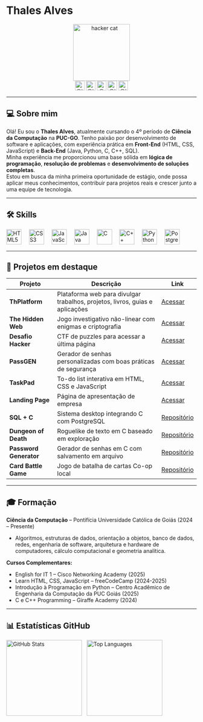 # Thales Alves
<div align="center">
  <img height="150" src="https://media.tenor.com/PLIr_VkF6ywAAAAM/ghostedvpn-hacker-cat.gif" alt="hacker cat">
</div>

<div align="center">
    <img src="https://img.shields.io/badge/LinkedIn-0077B5?style=for-the-badge&logo=linkedin&logoColor=white" height="25" title="@thales-alves-araujo"/>
    <img src="https://img.shields.io/badge/Instagram-E4405F?style=for-the-badge&logo=instagram&logoColor=white" height="25" title="@th_thales05"/>
    <img src="https://img.shields.io/badge/Twitter-1DA1F2?style=for-the-badge&logo=twitter&logoColor=white" height="25" title="@Th_GGBR"/>
    <img src="https://img.shields.io/badge/YouTube-FF0000?style=for-the-badge&logo=youtube&logoColor=white" height="25" title="@th_thalesBR"/>
    <img src="https://img.shields.io/badge/Discord-7289DA?style=for-the-badge&logo=discord&logoColor=white" height="25" title="@th_gg"/>
</div>

---

## 💻 Sobre mim

Olá! Eu sou o **Thales Alves**, atualmente cursando o 4º período de **Ciência da Computação** na **PUC-GO**. Tenho paixão por desenvolvimento de software e aplicações, com experiência prática em **Front-End** (HTML, CSS, JavaScript) e **Back-End** (Java, Python, C, C++, SQL).  
Minha experiência me proporcionou uma base sólida em **lógica de programação**, **resolução de problemas** e **desenvolvimento de soluções completas**.  
Estou em busca da minha primeira oportunidade de estágio, onde possa aplicar meus conhecimentos, contribuir para projetos reais e crescer junto a uma equipe de tecnologia.

---

## 🛠️ Skills

<div align="left">
  <img src="https://cdn.jsdelivr.net/gh/devicons/devicon/icons/html5/html5-original.svg" height="40" alt="HTML5" title="HTML5" />
  <img width="12"/>
  <img src="https://cdn.jsdelivr.net/gh/devicons/devicon/icons/css3/css3-original.svg" height="40" alt="CSS3" title="CSS3" />
  <img width="12"/>
  <img src="https://cdn.jsdelivr.net/gh/devicons/devicon/icons/javascript/javascript-original.svg" height="40" alt="JavaScript" title="JavaScript" />
  <img width="12"/>
  <img src="https://cdn.jsdelivr.net/gh/devicons/devicon/icons/java/java-original.svg" height="40" alt="Java" title="Java" />
  <img width="12"/>
  <img src="https://upload.wikimedia.org/wikipedia/commons/1/18/C_Programming_Language.svg" height="40" alt="C" title="C" />
  <img width="12"/>
  <img src="https://cdn.jsdelivr.net/gh/devicons/devicon/icons/cplusplus/cplusplus-original.svg" height="40" alt="C++" title="C++" />
  <img width="12"/>
  <img src="https://cdn.jsdelivr.net/gh/devicons/devicon/icons/python/python-original.svg" height="40" alt="Python" title="Python" />
  <img width="12"/>
  <img src="https://cdn.jsdelivr.net/gh/devicons/devicon/icons/postgresql/postgresql-original.svg" height="40" alt="PostgreSQL" title="PostgreSQL" />
</div>

---

## 🚀 Projetos em destaque

| Projeto | Descrição | Link |
|---------|-----------|------|
| **ThPlatform** | Plataforma web para divulgar trabalhos, projetos, livros, guias e aplicações | [Acessar](https://th-platform.netlify.app) |
| **The Hidden Web** | Jogo investigativo não-linear com enigmas e criptografia | [Acessar](https://the-hidden-web.netlify.app) |
| **Desafio Hacker** | CTF de puzzles para acessar a última página | [Acessar](https://desafio-hacker.netlify.app) |
| **PassGEN** | Gerador de senhas personalizadas com boas práticas de segurança | [Acessar](https://pass-gen-online.netlify.app) |
| **TaskPad** | To-do list interativa em HTML, CSS e JavaScript | [Acessar](https://task-pad-project.netlify.app) |
| **Landing Page** | Página de apresentação de empresa | [Acessar](https://th-platform.netlify.app/landing_page/) |
| **SQL + C** | Sistema desktop integrando C com PostgreSQL | [Repositório](https://github.com/ththales/SQL-Plus-C) |
| **Dungeon of Death** | Roguelike de texto em C baseado em exploração | [Repositório](https://github.com/ththales/Dungeon-of-Death) |
| **Password Generator** | Gerador de senhas em C com salvamento em arquivo | [Repositório](https://github.com/ththales/Password-Generator) |
| **Card Battle Game** | Jogo de batalha de cartas Co-op local | [Repositório](https://github.com/ththales/Card-Battle-Game) |

---

## 🎓 Formação

**Ciência da Computação** – Pontifícia Universidade Católica de Goiás (2024 – Presente)  
- Algoritmos, estruturas de dados, orientação a objetos, banco de dados, redes, engenharia de software, arquitetura e hardware de computadores, cálculo computacional e geometria analítica.

**Cursos Complementares:**  
- English for IT 1 – Cisco Networking Academy (2025)  
- Learn HTML, CSS, JavaScript – freeCodeCamp (2024-2025)  
- Introdução à Programação em Python – Centro Acadêmico de Engenharia da Computação da PUC Goiás (2025)  
- C e C++ Programming – Giraffe Academy (2024)  

---

## 📊 Estatísticas GitHub

<p>
  <img 
    align="left" 
    alt="GitHub Stats" 
    height="200" 
    style="padding-right: 10px;" 
    src="https://github-readme-stats.vercel.app/api?username=ththales&show_icons=true&theme=tokyonight&include_all_commits=true&locale=pt-br" 
  />
  <img 
    align="left" 
    alt="Top Languages" 
    height="200" 
    src="https://github-readme-stats.vercel.app/api/top-langs/?username=ththales&theme=tokyonight&layout=compact&langs_count=9&custom_title=Tecnologias" 
  />
</p>
